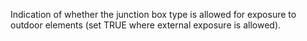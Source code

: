 Indication of whether the junction box type is allowed for exposure to outdoor elements (set TRUE where external exposure is allowed).